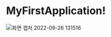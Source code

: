 # MyFirstApplication!
![화면 캡처 2022-09-26 131516](https://user-images.githubusercontent.com/29370771/192192892-d40deaa4-4ae9-4e18-9af4-427bedb4f2b4.png)
